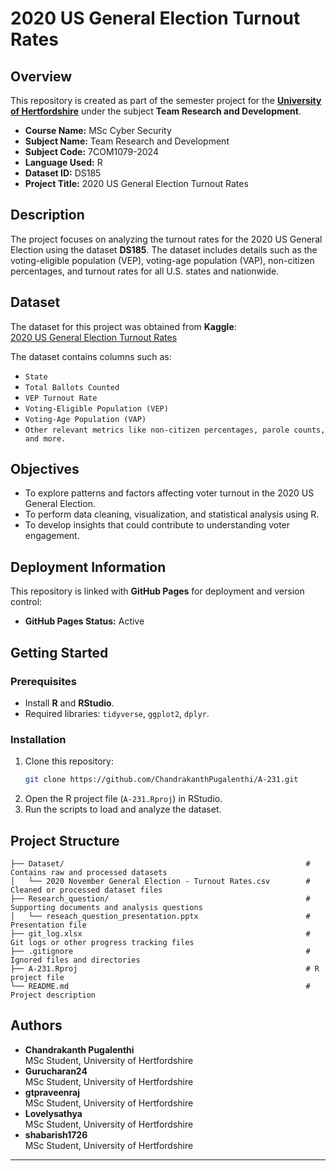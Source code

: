 # 2020 US General Election Turnout Rates

## Overview

This repository is created as part of the semester project for the [**University of Hertfordshire**](https://www.herts.ac.uk) under the subject **Team Research and Development**.

- **Course Name:** MSc Cyber Security  
- **Subject Name:** Team Research and Development  
- **Subject Code:** 7COM1079-2024  
- **Language Used:** R  
- **Dataset ID:** DS185  
- **Project Title:** 2020 US General Election Turnout Rates  

## Description

The project focuses on analyzing the turnout rates for the 2020 US General Election using the dataset **DS185**. The dataset includes details such as the voting-eligible population (VEP), voting-age population (VAP), non-citizen percentages, and turnout rates for all U.S. states and nationwide.

## Dataset

The dataset for this project was obtained from **Kaggle**:  
[2020 US General Election Turnout Rates](https://www.kaggle.com/datasets/imoore/2020-us-general-election-turnout-rates)

The dataset contains columns such as:  
- `State`  
- `Total Ballots Counted`  
- `VEP Turnout Rate`  
- `Voting-Eligible Population (VEP)`  
- `Voting-Age Population (VAP)`  
- `Other relevant metrics like non-citizen percentages, parole counts, and more.`

## Objectives

- To explore patterns and factors affecting voter turnout in the 2020 US General Election.  
- To perform data cleaning, visualization, and statistical analysis using R.  
- To develop insights that could contribute to understanding voter engagement.

## Deployment Information

This repository is linked with **GitHub Pages** for deployment and version control:  
- **GitHub Pages Status:** Active

## Getting Started

### Prerequisites
- Install **R** and **RStudio**.
- Required libraries: `tidyverse`, `ggplot2`, `dplyr`.

### Installation
1. Clone this repository:  
   ```bash
   git clone https://github.com/ChandrakanthPugalenthi/A-231.git
   ```
2. Open the R project file (`A-231.Rproj`) in RStudio.
3. Run the scripts to load and analyze the dataset.

## Project Structure

```
├── Dataset/                                                      # Contains raw and processed datasets
│   └── 2020 November General Election - Turnout Rates.csv        # Cleaned or processed dataset files
├── Research_question/                                            # Supporting documents and analysis questions
│   └── reseach_question_presentation.pptx                        # Presentation file
├── git_log.xlsx                                                  # Git logs or other progress tracking files
├── .gitignore                                                    # Ignored files and directories
├── A-231.Rproj                                                   # R project file
└── README.md                                                     # Project description
```

## Authors

- **Chandrakanth Pugalenthi**  
  MSc Student, University of Hertfordshire
- **Gurucharan24**  
  MSc Student, University of Hertfordshire 
- **gtpraveenraj**  
  MSc Student, University of Hertfordshire   
- **Lovelysathya**  
  MSc Student, University of Hertfordshire  
- **shabarish1726**  
  MSc Student, University of Hertfordshire  

---
